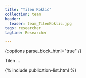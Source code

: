 ```yaml
---
title: "Tilen Koklič"
collection: team
header:
  teaser: team_TilenKoklic.jpg
tags: researcher
tagline: Researcher

---
```


{::options parse_block_html="true" /}

Tilen ...

{% include publication-list.html %}
